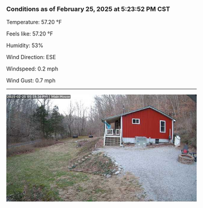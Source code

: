 ### Conditions as of February 25, 2025 at 5:23:52 PM CST 

Temperature: 57.20 &deg;F

Feels like: 57.20 &deg;F

Humidity: 53%

Wind Direction: ESE

Windspeed: 0.2 mph

Wind Gust: 0.7 mph

---

<img src="./images/latest.jpeg"/>

